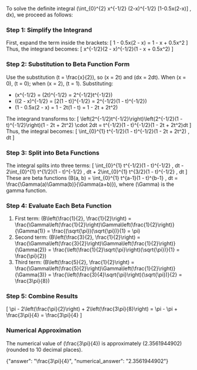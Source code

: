 

To solve the definite integral \(\int_{0}^{2} x^{-1/2} (2-x)^{-1/2} [1-0.5x(2-x)] \, dx\), we proceed as follows:

### Step 1: Simplify the Integrand
First, expand the term inside the brackets:
\[
1 - 0.5x(2 - x) = 1 - x + 0.5x^2
\]
Thus, the integrand becomes:
\[
x^{-1/2}(2 - x)^{-1/2}(1 - x + 0.5x^2)
\]

### Step 2: Substitution to Beta Function Form
Use the substitution \(t = \frac{x}{2}\), so \(x = 2t\) and \(dx = 2dt\). When \(x = 0\), \(t = 0\); when \(x = 2\), \(t = 1\). Substituting:
- \(x^{-1/2} = (2t)^{-1/2} = 2^{-1/2}t^{-1/2}\)
- \((2 - x)^{-1/2} = [2(1 - t)]^{-1/2} = 2^{-1/2}(1 - t)^{-1/2}\)
- \(1 - 0.5x(2 - x) = 1 - 2t(1 - t) = 1 - 2t + 2t^2\)

The integrand transforms to:
\[
\left(2^{-1/2}t^{-1/2}\right)\left(2^{-1/2}(1 - t)^{-1/2}\right)(1 - 2t + 2t^2) \cdot 2dt = t^{-1/2}(1 - t)^{-1/2}(1 - 2t + 2t^2)dt
\]
Thus, the integral becomes:
\[
\int_{0}^{1} t^{-1/2}(1 - t)^{-1/2}(1 - 2t + 2t^2) \, dt
\]

### Step 3: Split into Beta Functions
The integral splits into three terms:
\[
\int_{0}^{1} t^{-1/2}(1 - t)^{-1/2} \, dt - 2\int_{0}^{1} t^{1/2}(1 - t)^{-1/2} \, dt + 2\int_{0}^{1} t^{3/2}(1 - t)^{-1/2} \, dt
\]
These are beta functions \(B(a, b) = \int_{0}^{1} t^{a-1}(1 - t)^{b-1} \, dt = \frac{\Gamma(a)\Gamma(b)}{\Gamma(a+b)}\), where \(\Gamma\) is the gamma function.

### Step 4: Evaluate Each Beta Function
1. First term: \(B\left(\frac{1}{2}, \frac{1}{2}\right) = \frac{\Gamma\left(\frac{1}{2}\right)\Gamma\left(\frac{1}{2}\right)}{\Gamma(1)} = \frac{(\sqrt{\pi})(\sqrt{\pi})}{1} = \pi\)
2. Second term: \(B\left(\frac{3}{2}, \frac{1}{2}\right) = \frac{\Gamma\left(\frac{3}{2}\right)\Gamma\left(\frac{1}{2}\right)}{\Gamma(2)} = \frac{\left(\frac{1}{2}\sqrt{\pi}\right)(\sqrt{\pi})}{1} = \frac{\pi}{2}\)
3. Third term: \(B\left(\frac{5}{2}, \frac{1}{2}\right) = \frac{\Gamma\left(\frac{5}{2}\right)\Gamma\left(\frac{1}{2}\right)}{\Gamma(3)} = \frac{\left(\frac{3}{4}\sqrt{\pi}\right)(\sqrt{\pi})}{2} = \frac{3\pi}{8}\)

### Step 5: Combine Results
\[
\pi - 2\left(\frac{\pi}{2}\right) + 2\left(\frac{3\pi}{8}\right) = \pi - \pi + \frac{3\pi}{4} = \frac{3\pi}{4}
\]

### Numerical Approximation
The numerical value of \(\frac{3\pi}{4}\) is approximately \(2.3561944902\) (rounded to 10 decimal places).

{"answer": "\\frac{3\\pi}{4}", "numerical_answer": "2.3561944902"}